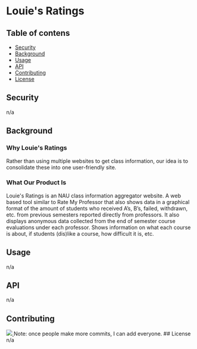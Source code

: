 # Louie's Ratings
## Table of contens
- [Security](#security)
- [Background](#background)
- [Usage](#usage)
- [API](#api)
- [Contributing](#contributing)
- [License](#license)
## Security
n/a
## Background
### Why Louie's Ratings
Rather than using multiple websites to get class information, our idea is to consolidate these into one user-friendly site.
### What Our Product Is
Louie's Ratings is an NAU class information aggregator website. A web based tool similar to Rate My Professor that also shows data in a graphical format of the amount of students who received A’s, B’s, failed, withdrawn, etc. from previous semesters reported directly from professors. It also displays anonymous data collected from the end of semester course evaluations under each professor. Shows information on what each course is about, if students (dis)like a course, how difficult it is, etc.
## Usage
n/a
## API
n/a
## Contributing
<a href="https://github.com/jeffreyHoelzel/LouiesRatings/graphs/contributors">
  <img src="https://contrib.rocks/image?repo=jeffreyHoelzel/LouiesRatings" />
</a>
Note: once people make more commits, I can add everyone.
## License
n/a
